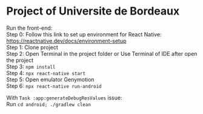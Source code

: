 # Project of Universite de Bordeaux
Run the front-end:  
Step 0: Follow this link to set up environment for React Native: https://reactnative.dev/docs/environment-setup  
Step 1: Clone project  
Step 2: Open Terminal in the project folder or Use Terminal of IDE after open the project  
Step 3: `npm install`  
Step 4: `npx react-native start`  
Step 5: Open emulator Genymotion  
Step 6: `npx react-native run-android`  

With `Task :app:generateDebugResValues` issue:  
Run `cd android; ./gradlew clean`
